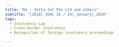 ```yaml
---
title: "Re : Zetta Jet Pte Ltd and others"
subtitle: "[2018] SGHC 16 / 24\_January\_2018"
tags:
  - Insolvency Law
  - Cross-border insolvency
  - Recognition of foreign insolvency proceedings

---
```


